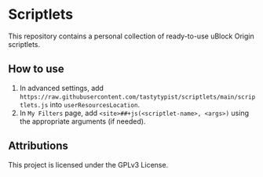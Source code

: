 # Scriptlets

This repository contains a personal collection of ready-to-use uBlock Origin scriptlets.

## How to use

1. In advanced settings, add `https://raw.githubusercontent.com/tastytypist/scriptlets/main/scriptlets.js` into 
   `userResourcesLocation`.
2. In `My Filters` page, add `<site>##+js(<scriptlet-name>, <args>)` using the appropriate arguments (if needed).

## Attributions

This project is licensed under the GPLv3 License.
